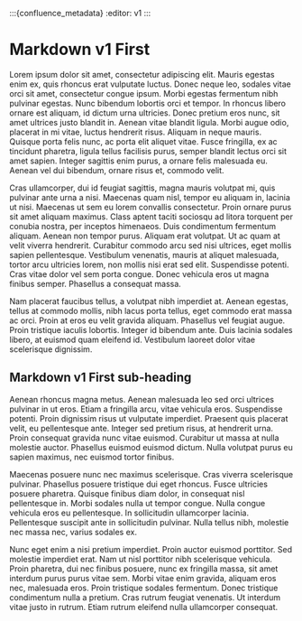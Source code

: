 :::{confluence_metadata}
:editor: v1
:::

# Markdown v1 First

Lorem ipsum dolor sit amet, consectetur adipiscing elit. Mauris egestas enim ex, quis rhoncus erat vulputate luctus. Donec neque leo, sodales vitae orci sit amet, consectetur congue ipsum. Morbi egestas fermentum nibh pulvinar egestas. Nunc bibendum lobortis orci et tempor. In rhoncus libero ornare est aliquam, id dictum urna ultricies. Donec pretium eros nunc, sit amet ultrices justo blandit in. Aenean vitae blandit ligula. Morbi augue odio, placerat in mi vitae, luctus hendrerit risus. Aliquam in neque mauris. Quisque porta felis nunc, ac porta elit aliquet vitae. Fusce fringilla, ex ac tincidunt pharetra, ligula tellus facilisis purus, semper blandit lectus orci sit amet sapien. Integer sagittis enim purus, a ornare felis malesuada eu. Aenean vel dui bibendum, ornare risus et, commodo velit.

Cras ullamcorper, dui id feugiat sagittis, magna mauris volutpat mi, quis pulvinar ante urna a nisi. Maecenas quam nisl, tempor eu aliquam in, lacinia ut nisi. Maecenas ut sem eu lorem convallis consectetur. Proin ornare purus sit amet aliquam maximus. Class aptent taciti sociosqu ad litora torquent per conubia nostra, per inceptos himenaeos. Duis condimentum fermentum aliquam. Aenean non tempor purus. Aliquam erat volutpat. Ut ac quam at velit viverra hendrerit. Curabitur commodo arcu sed nisi ultrices, eget mollis sapien pellentesque. Vestibulum venenatis, mauris at aliquet malesuada, tortor arcu ultricies lorem, non mollis nisi erat sed elit. Suspendisse potenti. Cras vitae dolor vel sem porta congue. Donec vehicula eros ut magna finibus semper. Phasellus a consequat massa.

Nam placerat faucibus tellus, a volutpat nibh imperdiet at. Aenean egestas, tellus at commodo mollis, nibh lacus porta tellus, eget commodo erat massa ac orci. Proin at eros eu velit gravida aliquam. Phasellus vel feugiat augue. Proin tristique iaculis lobortis. Integer id bibendum ante. Duis lacinia sodales libero, at euismod quam eleifend id. Vestibulum laoreet dolor vitae scelerisque dignissim.

## Markdown v1 First sub-heading

Aenean rhoncus magna metus. Aenean malesuada leo sed orci ultrices pulvinar in ut eros. Etiam a fringilla arcu, vitae vehicula eros. Suspendisse potenti. Proin dignissim risus ut vulputate imperdiet. Praesent quis placerat velit, eu pellentesque ante. Integer sed pretium risus, at hendrerit urna. Proin consequat gravida nunc vitae euismod. Curabitur ut massa at nulla molestie auctor. Phasellus euismod euismod dictum. Nulla volutpat purus eu sapien maximus, nec euismod tortor finibus.

Maecenas posuere nunc nec maximus scelerisque. Cras viverra scelerisque pulvinar. Phasellus posuere tristique dui eget rhoncus. Fusce ultricies posuere pharetra. Quisque finibus diam dolor, in consequat nisl pellentesque in. Morbi sodales nulla ut tempor congue. Nulla congue vehicula eros eu pellentesque. In sollicitudin ullamcorper lacinia. Pellentesque suscipit ante in sollicitudin pulvinar. Nulla tellus nibh, molestie nec massa nec, varius sodales ex.

Nunc eget enim a nisi pretium imperdiet. Proin auctor euismod porttitor. Sed molestie imperdiet erat. Nam ut nisl porttitor nibh scelerisque vehicula. Proin pharetra, dui nec finibus posuere, nunc ex fringilla massa, sit amet interdum purus purus vitae sem. Morbi vitae enim gravida, aliquam eros nec, malesuada eros. Proin tristique sodales fermentum. Donec tristique condimentum nulla a pretium. Cras rutrum feugiat venenatis. Ut interdum vitae justo in rutrum. Etiam rutrum eleifend nulla ullamcorper consequat.
